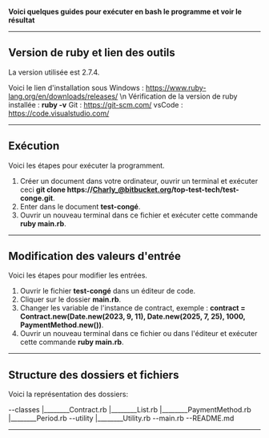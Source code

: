 **Voici quelques guides pour exécuter en bash le programme et voir le résultat**

---

## Version de ruby et lien des outils

La version utilisée est 2.7.4.

Voici le lien d'installation sous Windows : https://www.ruby-lang.org/en/downloads/releases/ \n
Vérification de la version de ruby installée : **ruby -v**
Git : https://git-scm.com/ 
vsCode : https://code.visualstudio.com/

---

## Exécution

Voici les étapes pour exécuter la programment.

1. Créer un document dans votre ordinateur, ouvrir un terminal et exécuter ceci **git clone https://Charly_@bitbucket.org/top-test-tech/test-conge.git**.
2. Enter dans le document **test-congé**.
3. Ouvrir un nouveau terminal dans ce fichier et exécuter cette commande **ruby main.rb**.

---

## Modification des valeurs d'entrée

Voici les étapes pour modifier les entrées.

1. Ouvrir le fichier **test-congé** dans un éditeur de code.
2. Cliquer sur le dossier **main.rb**.
3. Changer les variable de l'instance de contract, exemple : **contract = Contract.new(Date.new(2023, 9, 11), Date.new(2025, 7, 25), 1000, PaymentMethod.new())**.
4. Ouvrir un nouveau terminal dans ce fichier ou dans l'éditeur et exécuter cette commande  **ruby main.rb**.

---

## Structure des dossiers et fichiers

Voici la représentation des dossiers:

--classes
  |________Contract.rb
  |________List.rb
  |________PaymentMethod.rb
  |________Period.rb
--utility
  |________Utility.rb
--main.rb
--README.md

---

